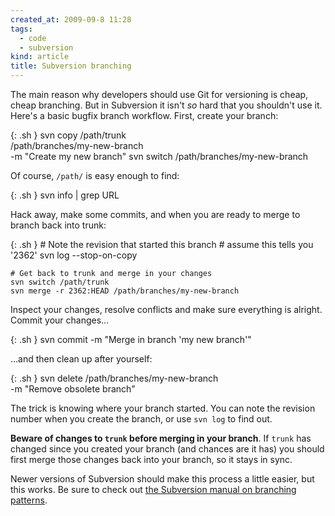 ```yaml
---
created_at: 2009-09-8 11:28
tags:
  - code
  - subversion
kind: article
title: Subversion branching
---
```

The main reason why developers should use Git for versioning is cheap, cheap branching. But in Subversion it isn't _so_ hard that you shouldn't use it. Here's a basic bugfix branch workflow. First, create your branch:

{: .sh }
    svn copy /path/trunk\
             /path/branches/my-new-branch\
             -m "Create my new branch"
    svn switch /path/branches/my-new-branch

Of course, `/path/` is easy enough to find:

{: .sh }
    svn info | grep URL

Hack away, make some commits, and when you are ready to merge to branch back into trunk:

{: .sh }
    # Note the revision that started this branch
    # assume this tells you '2362'
    svn log --stop-on-copy

    # Get back to trunk and merge in your changes
    svn switch /path/trunk
    svn merge -r 2362:HEAD /path/branches/my-new-branch

Inspect your changes, resolve conflicts and make sure everything is alright. Commit your changes…

{: .sh }
    svn commit -m "Merge in branch 'my new branch'"

…and then clean up after yourself:

{: .sh }
    svn delete /path/branches/my-new-branch\
               -m "Remove obsolete branch"

The trick is knowing where your branch started. You can note the revision number when you create the branch, or use `svn log` to find out.

**Beware of changes to `trunk` before merging in your branch**. If `trunk` has changed since you created your branch (and chances are it has) you should first merge those changes back into your branch, so it stays in sync.

Newer versions of Subversion should make this process a little easier, but this works. Be sure to check out [the Subversion manual on branching patterns](http://svnbook.red-bean.com/en/1.5/svn.branchmerge.commonpatterns.html#svn.branchmerge.commonpatterns.feature "Common Branching Patterns").
